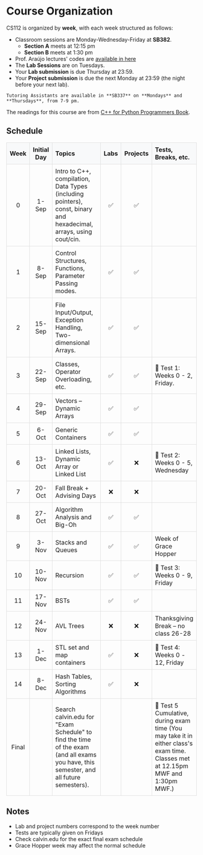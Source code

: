 # Course Organization

CS112 is organized by **week**, with each week structured as follows:

- Classroom sessions are Monday-Wednesday-Friday at **SB382**.
  - **Section A** meets at 12:15 pm
  - **Section B** meets at 1:30 pm
- Prof. Araújo lectures' codes are [available in here](https://github.com/25fa-cs112/codes4classes)
- The **Lab Sessions** are on Tuesdays.
- Your **Lab submission** is due Thursday at 23:59.
- Your **Project submission** is due the next Monday at 23:59 (the night before your next lab).

```{hint}
Tutoring Assistants are available in **SB337** on **Mondays** and **Thursdays**, from 7-9 pm.
```

The readings for this course are from [C++ for Python Programmers Book](https://runestone.academy/runestone/books/published/cpp4python/index.html).

## Schedule

<table style="width: 100%; border-collapse: collapse; table-layout: fixed;">
  <thead>
    <tr style="background-color: #f8f9fa;">
      <th style="border: 1px solid #ddd; padding: 8px; text-align: center; width: 10%;">Week</th>
      <th style="border: 1px solid #ddd; padding: 8px; text-align: center; width: 10%;">Initial Day</th>
      <th style="border: 1px solid #ddd; padding: 8px; text-align: left; width: 40%;">Topics</th>
      <th style="border: 1px solid #ddd; padding: 8px; text-align: center; width: 10%;">Labs</th>
      <th style="border: 1px solid #ddd; padding: 8px; text-align: center; width: 10%;">Projects</th>
      <th style="border: 1px solid #ddd; padding: 8px; text-align: left; width: 20%;">Tests, Breaks, etc.</th>
    </tr>
  </thead>
  <tbody>
    <tr>
      <td style="border: 1px solid #ddd; padding: 8px; text-align: center;">0</td>
      <td style="border: 1px solid #ddd; padding: 8px; text-align: center;">1-Sep</td>
      <td style="border: 1px solid #ddd; padding: 8px;">Intro to C++, compilation, Data Types (including pointers), const, binary and hexadecimal, arrays, using cout/cin.</td>
      <td style="border: 1px solid #ddd; padding: 8px; text-align: center;">✅</td>
      <td style="border: 1px solid #ddd; padding: 8px; text-align: center;">✅</td>
      <td style="border: 1px solid #ddd; padding: 8px;"></td>
    </tr>
    <tr>
      <td style="border: 1px solid #ddd; padding: 8px; text-align: center;">1</td>
      <td style="border: 1px solid #ddd; padding: 8px; text-align: center;">8-Sep</td>
      <td style="border: 1px solid #ddd; padding: 8px;">Control Structures, Functions, Parameter Passing modes.</td>
      <td style="border: 1px solid #ddd; padding: 8px; text-align: center;">✅</td>
      <td style="border: 1px solid #ddd; padding: 8px; text-align: center;">✅</td>
      <td style="border: 1px solid #ddd; padding: 8px;"></td>
    </tr>
    <tr>
      <td style="border: 1px solid #ddd; padding: 8px; text-align: center;">2</td>
      <td style="border: 1px solid #ddd; padding: 8px; text-align: center;">15-Sep</td>
      <td style="border: 1px solid #ddd; padding: 8px;">File Input/Output, Exception Handling, Two-dimensional Arrays.</td>
      <td style="border: 1px solid #ddd; padding: 8px; text-align: center;">✅</td>
      <td style="border: 1px solid #ddd; padding: 8px; text-align: center;">✅</td>
      <td style="border: 1px solid #ddd; padding: 8px;"></td>
    </tr>
    <tr>
      <td style="border: 1px solid #ddd; padding: 8px; text-align: center;">3</td>
      <td style="border: 1px solid #ddd; padding: 8px; text-align: center;">22-Sep</td>
      <td style="border: 1px solid #ddd; padding: 8px;">Classes, Operator Overloading, etc.</td>
      <td style="border: 1px solid #ddd; padding: 8px; text-align: center;">✅</td>
      <td style="border: 1px solid #ddd; padding: 8px; text-align: center;">✅</td>
      <td style="border: 1px solid #ddd; padding: 8px;">💯 Test 1: Weeks 0 - 2, Friday.</td>
    </tr>
    <tr>
      <td style="border: 1px solid #ddd; padding: 8px; text-align: center;">4</td>
      <td style="border: 1px solid #ddd; padding: 8px; text-align: center;">29-Sep</td>
      <td style="border: 1px solid #ddd; padding: 8px;">Vectors – Dynamic Arrays</td>
      <td style="border: 1px solid #ddd; padding: 8px; text-align: center;">✅</td>
      <td style="border: 1px solid #ddd; padding: 8px; text-align: center;">✅</td>
      <td style="border: 1px solid #ddd; padding: 8px;"></td>
    </tr>
    <tr>
      <td style="border: 1px solid #ddd; padding: 8px; text-align: center;">5</td>
      <td style="border: 1px solid #ddd; padding: 8px; text-align: center;">6-Oct</td>
      <td style="border: 1px solid #ddd; padding: 8px;">Generic Containers</td>
      <td style="border: 1px solid #ddd; padding: 8px; text-align: center;">✅</td>
      <td style="border: 1px solid #ddd; padding: 8px; text-align: center;">✅</td>
      <td style="border: 1px solid #ddd; padding: 8px;"></td>
    </tr>
    <tr>
      <td style="border: 1px solid #ddd; padding: 8px; text-align: center;">6</td>
      <td style="border: 1px solid #ddd; padding: 8px; text-align: center;">13-Oct</td>
      <td style="border: 1px solid #ddd; padding: 8px;">Linked Lists, Dynamic Array or Linked List</td>
      <td style="border: 1px solid #ddd; padding: 8px; text-align: center;">✅</td>
      <td style="border: 1px solid #ddd; padding: 8px; text-align: center;">❌</td>
      <td style="border: 1px solid #ddd; padding: 8px;">💯 Test 2: Weeks 0 - 5, Wednesday</td>
    </tr>
    <tr>
      <td style="border: 1px solid #ddd; padding: 8px; text-align: center;">7</td>
      <td style="border: 1px solid #ddd; padding: 8px; text-align: center;">20-Oct</td>
      <td style="border: 1px solid #ddd; padding: 8px;">Fall Break + Advising Days</td>
      <td style="border: 1px solid #ddd; padding: 8px; text-align: center;">❌</td>
      <td style="border: 1px solid #ddd; padding: 8px; text-align: center;">❌</td>
      <td style="border: 1px solid #ddd; padding: 8px;"></td>
    </tr>
    <tr>
      <td style="border: 1px solid #ddd; padding: 8px; text-align: center;">8</td>
      <td style="border: 1px solid #ddd; padding: 8px; text-align: center;">27-Oct</td>
      <td style="border: 1px solid #ddd; padding: 8px;">Algorithm Analysis and Big-Oh</td>
      <td style="border: 1px solid #ddd; padding: 8px; text-align: center;">✅</td>
      <td style="border: 1px solid #ddd; padding: 8px; text-align: center;">✅</td>
      <td style="border: 1px solid #ddd; padding: 8px;"></td>
    </tr>
    <tr>
      <td style="border: 1px solid #ddd; padding: 8px; text-align: center;">9</td>
      <td style="border: 1px solid #ddd; padding: 8px; text-align: center;">3-Nov</td>
      <td style="border: 1px solid #ddd; padding: 8px;">Stacks and Queues</td>
      <td style="border: 1px solid #ddd; padding: 8px; text-align: center;">✅</td>
      <td style="border: 1px solid #ddd; padding: 8px; text-align: center;">✅</td>
      <td style="border: 1px solid #ddd; padding: 8px;">Week of Grace Hopper</td>
    </tr>
    <tr>
      <td style="border: 1px solid #ddd; padding: 8px; text-align: center;">10</td>
      <td style="border: 1px solid #ddd; padding: 8px; text-align: center;">10-Nov</td>
      <td style="border: 1px solid #ddd; padding: 8px;">Recursion</td>
      <td style="border: 1px solid #ddd; padding: 8px; text-align: center;">✅</td>
      <td style="border: 1px solid #ddd; padding: 8px; text-align: center;">✅</td>
      <td style="border: 1px solid #ddd; padding: 8px;">💯 Test 3: Weeks 0 - 9, Friday</td>
    </tr>
    <tr>
      <td style="border: 1px solid #ddd; padding: 8px; text-align: center;">11</td>
      <td style="border: 1px solid #ddd; padding: 8px; text-align: center;">17-Nov</td>
      <td style="border: 1px solid #ddd; padding: 8px;">BSTs</td>
      <td style="border: 1px solid #ddd; padding: 8px; text-align: center;">✅</td>
      <td style="border: 1px solid #ddd; padding: 8px; text-align: center;">✅</td>
      <td style="border: 1px solid #ddd; padding: 8px;"></td>
    </tr>
    <tr>
      <td style="border: 1px solid #ddd; padding: 8px; text-align: center;">12</td>
      <td style="border: 1px solid #ddd; padding: 8px; text-align: center;">24-Nov</td>
      <td style="border: 1px solid #ddd; padding: 8px;">AVL Trees</td>
      <td style="border: 1px solid #ddd; padding: 8px; text-align: center;">❌</td>
      <td style="border: 1px solid #ddd; padding: 8px; text-align: center;">❌</td>
      <td style="border: 1px solid #ddd; padding: 8px;">Thanksgiving Break – no class 26-28</td>
    </tr>
    <tr>
      <td style="border: 1px solid #ddd; padding: 8px; text-align: center;">13</td>
      <td style="border: 1px solid #ddd; padding: 8px; text-align: center;">1-Dec</td>
      <td style="border: 1px solid #ddd; padding: 8px;">STL set and map containers</td>
      <td style="border: 1px solid #ddd; padding: 8px; text-align: center;">✅</td>
      <td style="border: 1px solid #ddd; padding: 8px; text-align: center;">❌</td>
      <td style="border: 1px solid #ddd; padding: 8px;">💯 Test 4: Weeks 0 - 12, Friday</td>
    </tr>
    <tr>
      <td style="border: 1px solid #ddd; padding: 8px; text-align: center;">14</td>
      <td style="border: 1px solid #ddd; padding: 8px; text-align: center;">8-Dec</td>
      <td style="border: 1px solid #ddd; padding: 8px;">Hash Tables, Sorting Algorithms</td>
      <td style="border: 1px solid #ddd; padding: 8px; text-align: center;">✅</td>
      <td style="border: 1px solid #ddd; padding: 8px; text-align: center;">❌</td>
      <td style="border: 1px solid #ddd; padding: 8px;"></td>
    </tr>
    <tr>
      <td style="border: 1px solid #ddd; padding: 8px; text-align: center;">Final</td>
      <td style="border: 1px solid #ddd; padding: 8px; text-align: center;"></td>
      <td style="border: 1px solid #ddd; padding: 8px;">Search calvin.edu for "Exam Schedule" to find the time of the exam (and all exams you have, this semester, and all future semesters).</td>
      <td style="border: 1px solid #ddd; padding: 8px; text-align: center;"></td>
      <td style="border: 1px solid #ddd; padding: 8px; text-align: center;"></td>
      <td style="border: 1px solid #ddd; padding: 8px;">💯 Test 5 Cumulative, during exam time (You may take it in either class's exam time. Classes met at 12.15pm MWF and 1:30pm MWF.)</td>
    </tr>
  </tbody>
</table>

## Notes

* Lab and project numbers correspond to the week number
* Tests are typically given on Fridays
* Check calvin.edu for the exact final exam schedule
* Grace Hopper week may affect the normal schedule
